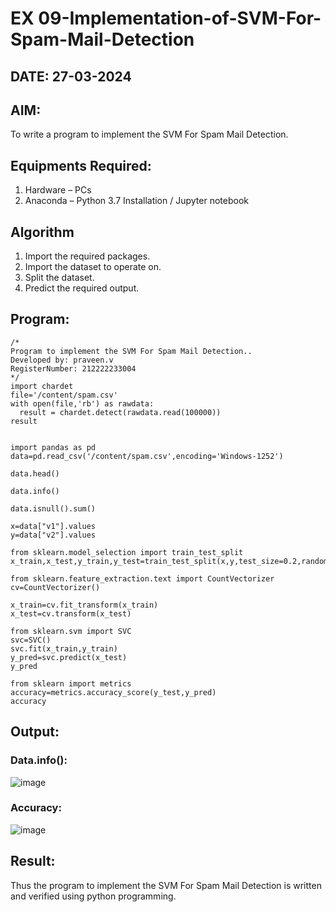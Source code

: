 # EX 09-Implementation-of-SVM-For-Spam-Mail-Detection
## DATE: 27-03-2024
## AIM:
To write a program to implement the SVM For Spam Mail Detection.

## Equipments Required:
1. Hardware – PCs
2. Anaconda – Python 3.7 Installation / Jupyter notebook

## Algorithm
1. Import the required packages.
2. Import the dataset to operate on.
3. Split the dataset.
4. Predict the required output.
## Program:
```
/*
Program to implement the SVM For Spam Mail Detection..
Developed by: praveen.v
RegisterNumber: 212222233004
*/
import chardet
file='/content/spam.csv'
with open(file,'rb') as rawdata:
  result = chardet.detect(rawdata.read(100000))
result


import pandas as pd
data=pd.read_csv('/content/spam.csv',encoding='Windows-1252')

data.head()

data.info()

data.isnull().sum()

x=data["v1"].values
y=data["v2"].values

from sklearn.model_selection import train_test_split
x_train,x_test,y_train,y_test=train_test_split(x,y,test_size=0.2,random_state=0)

from sklearn.feature_extraction.text import CountVectorizer
cv=CountVectorizer()

x_train=cv.fit_transform(x_train)
x_test=cv.transform(x_test)

from sklearn.svm import SVC
svc=SVC()
svc.fit(x_train,y_train)
y_pred=svc.predict(x_test)
y_pred

from sklearn import metrics
accuracy=metrics.accuracy_score(y_test,y_pred)
accuracy
```
## Output:
### Data.info():

![image](https://github.com/Darkwebnew/Implementation-of-SVM-For-Spam-Mail-Detection/assets/143114486/63fdec86-8799-41b9-a728-afad4e1ba13a)

### Accuracy:

![image](https://github.com/Darkwebnew/Implementation-of-SVM-For-Spam-Mail-Detection/assets/143114486/565701d0-f760-48a8-bd83-2026058e9a7b)

## Result:
Thus the program to implement the SVM For Spam Mail Detection is written and verified using python programming.
